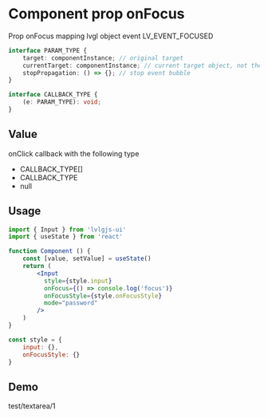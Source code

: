 # Component prop onFocus

Prop onFocus mapping lvgl object event LV_EVENT_FOCUSED 

```ts
interface PARAM_TYPE {
    target: componentInstance; // original target
    currentTarget: componentInstance; // current target object, not the original object
    stopPropagation: () => {}; // stop event bubble
}

interface CALLBACK_TYPE {
    (e: PARAM_TYPE): void;
}
```

## Value
onClick callback with the following type
- CALLBACK_TYPE[]
- CALLBACK_TYPE
- null

## Usage
```jsx
import { Input } from 'lvlgjs-ui'
import { useState } from 'react'

function Component () {
    const [value, setValue] = useState()
    return (
        <Input
          style={style.input}
          onFocus={() => console.log('focus')}
          onFocusStyle={style.onFocusStyle}
          mode="password"
        />
    )
}

const style = {
    input: {},
    onFocusStyle: {}
}
```

## Demo
test/textarea/1
